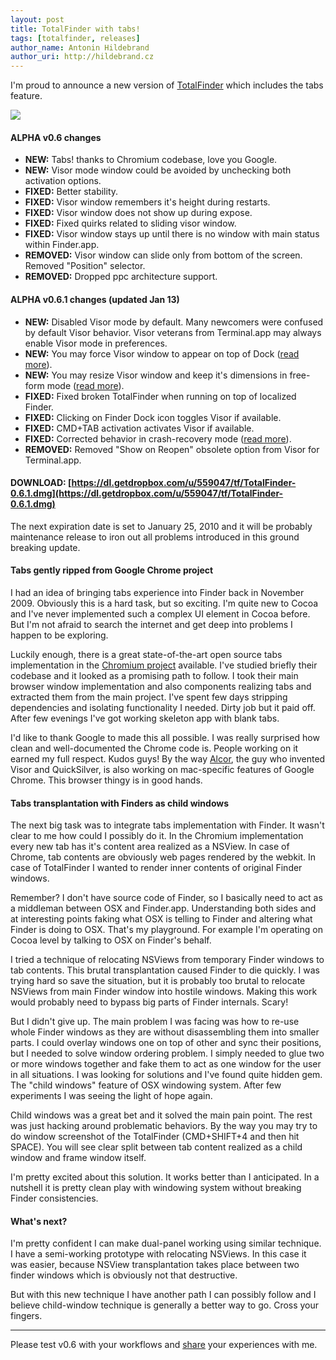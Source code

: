 ```yaml
---
layout: post
title: TotalFinder with tabs!
tags: [totalfinder, releases]
author_name: Antonin Hildebrand
author_uri: http://hildebrand.cz
---
```


I'm proud to announce a new version of [TotalFinder](http://totalfinder.binaryage.com) which includes the tabs feature.

<a href="http://totalfinder.binaryage.com/shared/img/totalfinder-mainshot-full.png"><img src="http://totalfinder.binaryage.com/shared/img/totalfinder-mainshot.png"></a>

#### ALPHA v0.6 changes

<ul class="changes"> 
   <li><b>NEW:</b> Tabs! thanks to Chromium codebase, love you Google.</li> 
   <li><b>NEW:</b> Visor mode window could be avoided by unchecking both activation options.</li> 
   <li><b>FIXED:</b> Better stability.</li> 
   <li><b>FIXED:</b> Visor window remembers it's height during restarts.</li> 
   <li><b>FIXED:</b> Visor window does not show up during expose.</li> 
   <li><b>FIXED:</b> Fixed quirks related to sliding visor window.</li> 
   <li><b>FIXED:</b> Visor window stays up until there is no window with main status within Finder.app.</li> 
   <li><b>REMOVED:</b> Visor window can slide only from bottom of the screen. Removed "Position" selector.</li> 
   <li><b>REMOVED:</b> Dropped ppc architecture support.</li> 
</ul>

#### ALPHA v0.6.1 changes (updated Jan 13)

<ul class="changes"> 
     <li><b>NEW:</b> Disabled Visor mode by default. Many newcomers were confused by default Visor behavior. Visor veterans from Terminal.app may always enable Visor mode in preferences.</li> 
     <li><b>NEW:</b> You may force Visor window to appear on top of Dock (<a href="http://getsatisfaction.com/binaryage/topics/visor_positioning_should_take_into_account_dock">read more</a>).</li> 
     <li><b>NEW:</b> You may resize Visor window and keep it's dimensions in free-form mode (<a href="http://getsatisfaction.com/binaryage/topics/visor_positioning_should_take_into_account_dock">read more</a>).</li> 
     <li><b>FIXED:</b> Fixed broken TotalFinder when running on top of localized Finder.</li> 
     <li><b>FIXED:</b> Clicking on Finder Dock icon toggles Visor if available.</li> 
     <li><b>FIXED:</b> CMD+TAB activation activates Visor if available.</li> 
     <li><b>FIXED:</b> Corrected behavior in crash-recovery mode (<a href="http://getsatisfaction.com/binaryage/topics/tf_crashed_prefs_could_not_be_deleted_and_changed">read more</a>).</li> 
     <li><b>REMOVED:</b> Removed "Show on Reopen" obsolete option from Visor for Terminal.app.</li> 
</ul>
 
#### **DOWNLOAD: [https://dl.getdropbox.com/u/559047/tf/TotalFinder-0.6.1.dmg](https://dl.getdropbox.com/u/559047/tf/TotalFinder-0.6.1.dmg)**

The next expiration date is set to January 25, 2010 and it will be probably maintenance release to iron out all problems introduced in this ground breaking update.

#### Tabs gently ripped from Google Chrome project

I had an idea of bringing tabs experience into Finder back in November 2009. Obviously this is a hard task, but so exciting. I'm quite new to Cocoa and I've never implemented such a complex UI element in Cocoa before. But I'm not afraid to search the internet and get deep into problems I happen to be exploring.

Luckily enough, there is a great state-of-the-art open source tabs implementation in the <a href="http://code.google.com/p/chromium">Chromium project</a> available. I've studied briefly their codebase and it looked as a promising path to follow. I took their main browser window implementation and also components realizing tabs and extracted them from the main project. I've spent few days stripping dependencies and isolating functionality I needed. Dirty job but it paid off. After few evenings I've got working skeleton app with blank tabs.

I'd like to thank Google to made this all possible. I was really surprised how clean and well-documented the Chrome code is. People working on it earned my full respect. Kudos guys! By the way <a href="http://en.wikipedia.org/wiki/Blacktree_Software">Alcor</a>, the guy who invented Visor and QuickSilver, is also working on mac-specific features of Google Chrome. This browser thingy is in good hands.

#### Tabs transplantation with Finders as child windows

The next big task was to integrate tabs implementation with Finder. It wasn't clear to me how could I possibly do it. In the Chromium implementation every new tab has it's content area realized as a NSView. In case of Chrome, tab contents are obviously web pages rendered by the webkit. In case of TotalFinder I wanted to render inner contents of original Finder windows.

Remember? I don't have source code of Finder, so I basically need to act as a middleman between OSX and Finder.app. Understanding both sides and at interesting points faking what OSX is telling to Finder and altering what Finder is doing to OSX. That's my playground. For example I'm operating on Cocoa level by talking to OSX on Finder's behalf.

I tried a technique of relocating NSViews from temporary Finder windows to tab contents. This brutal transplantation caused Finder to die quickly. I was trying hard so save the situation, but it is probably too brutal to relocate NSViews from main Finder window into hostile windows. Making this work would probably need to bypass big parts of Finder internals. Scary!

But I didn't give up. The main problem I was facing was how to re-use whole Finder windows as they are without disassembling them into smaller parts. I could overlay windows one on top of other and sync their positions, but I needed to solve window ordering problem. I simply needed to glue two or more windows together and fake them to act as one window for the user in all situations. I was looking for solutions and I've found quite hidden gem. The "child windows" feature of OSX windowing system. After few experiments I was seeing the light of hope again.

Child windows was a great bet and it solved the main pain point. The rest was just hacking around problematic behaviors. By the way you may try to do window screenshot of the TotalFinder (CMD+SHIFT+4 and then hit SPACE). You will see clear split between tab content realized as a child window and frame window itself.

I'm pretty excited about this solution. It works better than I anticipated. In a nutshell it is pretty clean play with windowing system without breaking Finder consistencies.

#### What's next?

I'm pretty confident I can make dual-panel working using similar technique. I have a semi-working prototype with relocating NSViews. In this case it was easier, because NSView transplantation takes place between two finder windows which is obviously not that destructive.

But with this new technique I have another path I can possibly follow and I believe child-window technique is generally a better way to go. Cross your fingers.

---

Please test v0.6 with your workflows and [share](http://getsatisfaction.com/binaryage) your experiences with me.